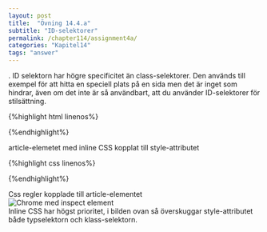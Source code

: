 ```yaml
---
layout: post
title:  "Övning 14.4.a"
subtitle: "ID-selektorer"
permalink: /chapter114/assignment4a/
categories: "Kapitel14"
tags: "answer"
---
```

.  ID selektorn har högre specificitet än class-selektorer. Den används till exempel för att hitta en speciell plats på en sida men det är inget som hindrar, även om det inte är så användbart, att du använder ID-selektorer för stilsättning.

{%highlight html linenos%}

{%endhighlight%}
<figcaption>article-elemetet med inline CSS kopplat till style-attributet</figcaption>

{%highlight css linenos%}

{%endhighlight%}
<figcaption>Css regler kopplade till article-elementet</figcaption>

<img src="{{ site.url | append:site.baseurl}}/assets/images/chapter14_assignment3c.PNG" alt="Chrome med inspect element"/>
<figcaption>Inline CSS har högst prioritet, i bilden ovan så överskuggar style-attributet både typselektorn och klass-selektorn. </figcaption>

